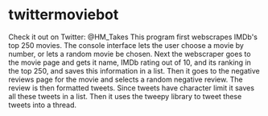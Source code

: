 # twittermoviebot
Check it out on Twitter: @HM_Takes
This program first webscrapes IMDb's top 250 movies. The console interface lets the user choose a movie by number, or lets a random movie be chosen.
Next the webscraper goes to the movie page and gets it name, IMDb rating out of 10, and its ranking in the top 250, and saves this information in a list.
Then it goes to the negative reviews page for the movie and selects a random negative review.
The review is then formatted tweets. Since tweets have character limit it saves all these tweets in a list. 
Then it uses the tweepy library to tweet these tweets into a thread.
